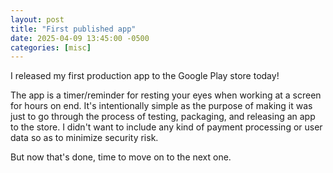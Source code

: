 ```yaml
---
layout: post
title: "First published app"
date: 2025-04-09 13:45:00 -0500
categories: [misc]
---
```

I released my first production app to the Google Play store today!  
<!--more-->

The app is a timer/reminder for resting your eyes when working at a screen for hours on end.  It's intentionally simple as the purpose of making it was just to go through the process of testing, packaging, and releasing an app to the store.  I didn't want to include any kind of payment processing or user data so as to minimize security risk.

But now that's done, time to move on to the next one.